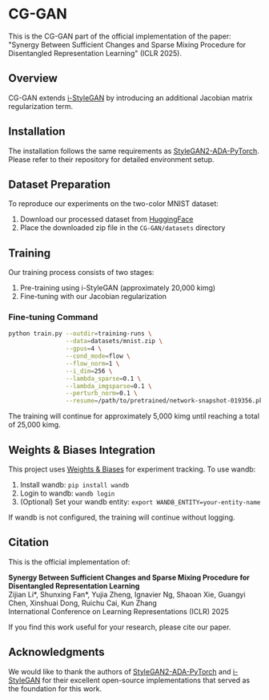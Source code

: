 # CG-GAN

This is the CG-GAN part of the official implementation of the paper: "Synergy Between Sufficient Changes and Sparse Mixing Procedure for Disentangled Representation Learning" (ICLR 2025).

## Overview

CG-GAN extends [i-StyleGAN](https://github.com/Mid-Push/i-stylegan) by introducing an additional Jacobian matrix regularization term.

## Installation

The installation follows the same requirements as [StyleGAN2-ADA-PyTorch](https://github.com/NVlabs/stylegan2-ada-pytorch). Please refer to their repository for detailed environment setup.

## Dataset Preparation

To reproduce our experiments on the two-color MNIST dataset:

1. Download our processed dataset from [HuggingFace](https://huggingface.co/datasets/ShunxingFan/mnist-two-color/tree/main)
2. Place the downloaded zip file in the `CG-GAN/datasets` directory

## Training

Our training process consists of two stages:
1. Pre-training using i-StyleGAN (approximately 20,000 kimg)
2. Fine-tuning with our Jacobian regularization

### Fine-tuning Command

```bash
python train.py --outdir=training-runs \
                --data=datasets/mnist.zip \
                --gpus=4 \
                --cond_mode=flow \
                --flow_norm=1 \
                --i_dim=256 \
                --lambda_sparse=0.1 \
                --lambda_imgsparse=0.1 \
                --perturb_norm=0.1 \
                --resume=/path/to/pretrained/network-snapshot-019356.pkl
```

The training will continue for approximately 5,000 kimg until reaching a total of 25,000 kimg.

## Weights & Biases Integration

This project uses [Weights & Biases](https://wandb.ai/) for experiment tracking. To use wandb:

1. Install wandb: `pip install wandb`
2. Login to wandb: `wandb login`
3. (Optional) Set your wandb entity: `export WANDB_ENTITY=your-entity-name`

If wandb is not configured, the training will continue without logging.

## Citation

This is the official implementation of:

**Synergy Between Sufficient Changes and Sparse Mixing Procedure for Disentangled Representation Learning**  
Zijian Li*, Shunxing Fan*, Yujia Zheng, Ignavier Ng, Shaoan Xie, Guangyi Chen, Xinshuai Dong, Ruichu Cai, Kun Zhang  
International Conference on Learning Representations (ICLR) 2025

If you find this work useful for your research, please cite our paper.

## Acknowledgments

We would like to thank the authors of [StyleGAN2-ADA-PyTorch](https://github.com/NVlabs/stylegan2-ada-pytorch) and [i-StyleGAN](https://github.com/Mid-Push/i-stylegan) for their excellent open-source implementations that served as the foundation for this work.


